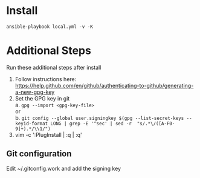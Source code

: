 # Install
`ansible-playbook local.yml -v -K`

# Additional Steps

Run these additional steps after install


1. Follow instructions here: https://help.github.com/en/github/authenticating-to-github/generating-a-new-gpg-key
2. Set the GPG key in git  
    a. `gpg --import <gpg-key-file>`  
    or  
    b. `git config --global user.signingkey $(gpg --list-secret-keys --keyid-format LONG | grep -E '^sec' | sed -r  "s/.*\/([A-F0-9]+).*/\\1/")`
3. vim -c ':PlugInstall | :q | :q'

## Git configuration
Edit ~/.gitconfig.work and add the signing key
